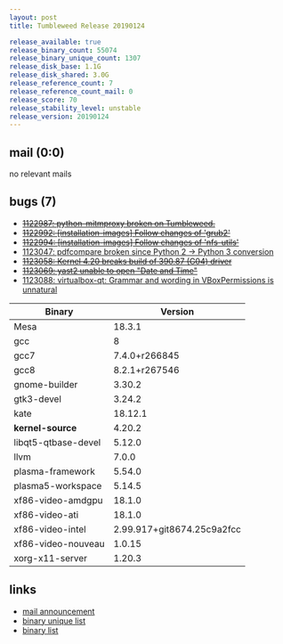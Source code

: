 ```yaml
---
layout: post
title: Tumbleweed Release 20190124

release_available: true
release_binary_count: 55074
release_binary_unique_count: 1307
release_disk_base: 1.1G
release_disk_shared: 3.0G
release_reference_count: 7
release_reference_count_mail: 0
release_score: 70
release_stability_level: unstable
release_version: 20190124
---
```


## mail (0:0)

no relevant mails

## bugs (7)

<!--more-->

- ~~[1122987: python-mitmproxy broken on Tumbleweed.](https://bugzilla.opensuse.org/show_bug.cgi?id=1122987)~~
- ~~[1122992: \[installation-images\] Follow changes of 'grub2'](https://bugzilla.opensuse.org/show_bug.cgi?id=1122992)~~
- ~~[1122994: \[installation-images\] Follow changes of 'nfs-utils'](https://bugzilla.opensuse.org/show_bug.cgi?id=1122994)~~
- [1123047: pdfcompare broken since Python 2 -> Python 3 conversion](https://bugzilla.opensuse.org/show_bug.cgi?id=1123047)
- ~~[1123058: Kernel 4.20 breaks build of 390.87 (G04) driver](https://bugzilla.opensuse.org/show_bug.cgi?id=1123058)~~
- ~~[1123069: yast2 unable to open "Date and Time"](https://bugzilla.opensuse.org/show_bug.cgi?id=1123069)~~
- [1123088: virtualbox-qt: Grammar and wording in VBoxPermissions is unnatural](https://bugzilla.opensuse.org/show_bug.cgi?id=1123088)

Binary | Version
--- | ---
Mesa | 18.3.1
gcc | 8
gcc7 | 7.4.0+r266845
gcc8 | 8.2.1+r267546
gnome-builder | 3.30.2
gtk3-devel | 3.24.2
kate | 18.12.1
**kernel-source** | 4.20.2
libqt5-qtbase-devel | 5.12.0
llvm | 7.0.0
plasma-framework | 5.54.0
plasma5-workspace | 5.14.5
xf86-video-amdgpu | 18.1.0
xf86-video-ati | 18.1.0
xf86-video-intel | 2.99.917+git8674.25c9a2fcc
xf86-video-nouveau | 1.0.15
xorg-x11-server | 1.20.3

## links

- [mail announcement](https://lists.opensuse.org/opensuse-factory/2019-01/msg00462.html)
- [binary unique list](http://download.tumbleweed.boombatower.com/20190124/rpm.unique.list)
- [binary list](http://download.tumbleweed.boombatower.com/20190124/rpm.list)
